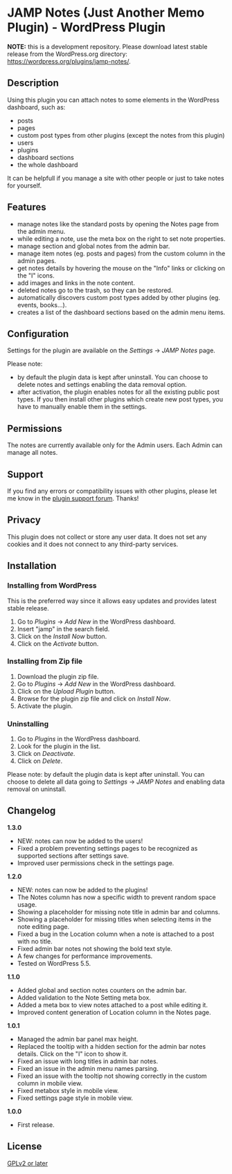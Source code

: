 # JAMP Notes (Just Another Memo Plugin) - WordPress Plugin

**NOTE:** this is a development repository. Please download latest stable release from the WordPress.org directory: https://wordpress.org/plugins/jamp-notes/.

## Description

Using this plugin you can attach notes to some elements in the WordPress dashboard, such as:

- posts
- pages
- custom post types from other plugins (except the notes from this plugin)
- users
- plugins
- dashboard sections
- the whole dashboard

It can be helpfull if you manage a site with other people or just to take notes for yourself.

## Features

- manage notes like the standard posts by opening the Notes page from the admin menu.
- while editing a note, use the meta box on the right to set note properties.
- manage section and global notes from the admin bar.
- manage item notes (eg. posts and pages) from the custom column in the admin pages.
- get notes details by hovering the mouse on the "Info" links or clicking on the "I" icons.
- add images and links in the note content.
- deleted notes go to the trash, so they can be restored.
- automatically discovers custom post types added by other plugins (eg. events, books...).
- creates a list of the dashboard sections based on the admin menu items.

## Configuration

Settings for the plugin are available on the *Settings* -> *JAMP Notes* page.

Please note:

- by default the plugin data is kept after uninstall. You can choose to delete notes and settings enabling the data removal option.
- after activation, the plugin enables notes for all the existing public post types. If you then install other plugins which create new post types, you have to manually enable them in the settings.

## Permissions

The notes are currently available only for the Admin users.
Each Admin can manage all notes.

## Support

If you find any errors or compatibility issues with other plugins, please let me know in the [plugin support forum](https://wordpress.org/support/plugin/jamp-notes/). Thanks!

## Privacy

This plugin does not collect or store any user data. It does not set any cookies and it does not connect to any third-party services.

## Installation

### Installing from WordPress

This is the preferred way since it allows easy updates and provides latest stable release.

1. Go to *Plugins* -> *Add New* in the WordPress dashboard.
2. Insert "jamp" in the search field.
3. Click on the *Install Now* button.
4. Click on the *Activate* button.

### Installing from Zip file

1. Download the plugin zip file.
2. Go to *Plugins* -> *Add New* in the WordPress dashboard.
3. Click on the *Upload Plugin* button.
4. Browse for the plugin zip file and click on *Install Now*.
5. Activate the plugin.

### Uninstalling

1. Go to *Plugins* in the WordPress dashboard.
2. Look for the plugin in the list.
3. Click on *Deactivate*.
4. Click on *Delete*.

Please note: by default the plugin data is kept after uninstall. You can choose to delete all data going to *Settings* -> *JAMP Notes* and enabling data removal on uninstall.

## Changelog

**1.3.0**

- NEW: notes can now be added to the users!
- Fixed a problem preventing settings pages to be recognized as supported sections after settings save.
- Improved user permissions check in the settings page.

**1.2.0**

- NEW: notes can now be added to the plugins!
- The Notes column has now a specific width to prevent random space usage.
- Showing a placeholder for missing note title in admin bar and columns.
- Showing a placeholder for missing titles when selecting items in the note editing page.
- Fixed a bug in the Location column when a note is attached to a post with no title.
- Fixed admin bar notes not showing the bold text style.
- A few changes for performance improvements.
- Tested on WordPress 5.5.

**1.1.0**

- Added global and section notes counters on the admin bar.
- Added validation to the Note Setting meta box.
- Added a meta box to view notes attached to a post while editing it.
- Improved content generation of Location column in the Notes page.

**1.0.1**

- Managed the admin bar panel max height.
- Replaced the tooltip with a hidden section for the admin bar notes details. Click on the "I" icon to show it.
- Fixed an issue with long titles in admin bar notes.
- Fixed an issue in the admin menu names parsing.
- Fixed an issue with the tooltip not showing correctly in the custom column in mobile view.
- Fixed metabox style in mobile view.
- Fixed settings page style in mobile view.

**1.0.0**

- First release.

## License
[GPLv2 or later](http://www.gnu.org/licenses/gpl-2.0.html)